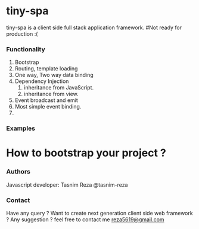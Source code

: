 # tiny-spa
tiny-spa is a client side full stack application framework. #Not ready for production :(

### Functionality
1. Bootstrap
2. Routing, template loading
3. One way, Two way data binding
4. Dependency Injection
	1. inheritance from JavaScript.
	2. inheritance from view.
5. Event broadcast and emit
6. Most simple event binding.
7. 

### Examples
# How to bootstrap your project ?

### Authors
Javascript developer: Tasnim Reza @tasnim-reza

### Contact
Have any query ? Want to create next generation client side web framework ? Any suggestion ? feel free to contact me reza5619@gmail.com
